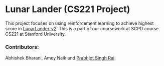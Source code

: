# Lunar Lander (CS221 Project)

This project focuses on using reinforcement learning to achieve highest score in [LunarLander-v2](https://gym.openai.com/envs/LunarLander-v2/).
This is a part of our coursework at SCPD course CS221 at Stanford University.

### Contributors:

Abhishek Bharani, Amey Naik and [Prabhjot Singh Rai](www.github.com/raiprabh).
